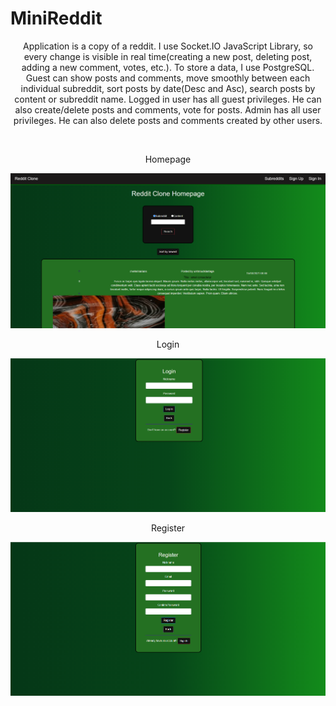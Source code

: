 # MiniReddit
<p align="center">
Application is a copy of a reddit. I use Socket.IO JavaScript Library, so every change is visible in real time(creating a new post, deleting post, adding a new comment, votes, etc.). To store a data, I use PostgreSQL. Guest can show posts and comments, move smoothly between each individual subreddit, sort posts by date(Desc and Asc), search posts by content or subreddit name. Logged in user has all guest privileges. He can also create/delete  posts and comments, vote for posts. Admin has all user privileges. He can also delete posts and comments created by other users.
</p>
<br>
<p align="center">
Homepage
</p>
<img src="images/Homepage.png">
<br>
<p align="center">
Login
</p>
<img src="images/Login.png">
<br>
<p align="center">
Register
</p>
<img src="images/Register.png">
